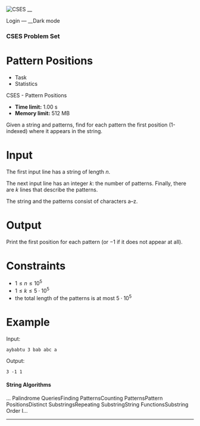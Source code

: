 ![CSES](/logo.png?1) __

Login — __Dark mode

### CSES Problem Set

# Pattern Positions

  * Task
  * Statistics

CSES - Pattern Positions

  * **Time limit:** 1.00 s
  * **Memory limit:** 512 MB

Given a string and patterns, find for each pattern the first position
(1-indexed) where it appears in the string.

# Input

The first input line has a string of length $n$.

The next input line has an integer $k$: the number of patterns. Finally, there
are $k$ lines that describe the patterns.

The string and the patterns consist of characters a–z.

# Output

Print the first position for each pattern (or $-1$ if it does not appear at
all).

# Constraints

  * $1 \le n \le 10^5$
  * $1 \le k \le 5 \cdot 10^5$
  * the total length of the patterns is at most $5 \cdot 10^5$

# Example

Input:

``` aybabtu 3 bab abc a ```

Output:

``` 3 -1 1 ```

#### String Algorithms

... Palindrome QueriesFinding PatternsCounting PatternsPattern
PositionsDistinct SubstringsRepeating SubstringString FunctionsSubstring Order
I...

* * *

